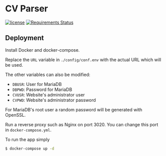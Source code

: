 # CV Parser

[![license](https://img.shields.io/github/license/hugo19941994/cv-parser.svg)](https://github.com/hugo19941994/cv-parser/blob/master/LICENSE.md)
[![Requirements Status](https://requires.io/github/hugo19941994/cv-parser/requirements.svg?branch=master)](https://requires.io/github/hugo19941994/cv-parser/requirements/?branch=master)

## Deployment

Install Docker and docker-compose.

Replace the `URL` variable in `./config/conf.env` with the actual URL which will be used.

The other variables can also be modified:
* `DBUSR`: User for MariaDB
* `DBPWD`: Password for MariaDB
* `CVUSR`: Website's administrator user
* `CVPWD`: Website's administrator password

For MariaDB's root user a random password will be generated with OpenSSL.

Run a reverse proxy such as Nginx on port 3020. You can change this port in `docker-compose.yml`.

To run the app simply

```bash
$ docker-compose up -d
```
